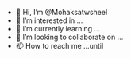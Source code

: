 - 👋 Hi, I’m @Mohaksatwsheel
- 👀 I’m interested in ...
- 🌱 I’m currently learning ...
- 💞️ I’m looking to collaborate on ...
- 📫 How to reach me ...until

<!---
Mohaksatwsheel/Mohaksatwsheel is a ✨ special ✨ repository because its `README.md` (this file) appears on your GitHub profile.
You can click the Preview link to take a look at your changes.
--->
